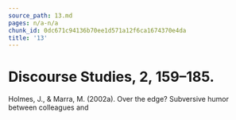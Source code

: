 ```yaml
---
source_path: 13.md
pages: n/a-n/a
chunk_id: 0dc671c94136b70ee1d571a12f6ca1674370e4da
title: '13'
---
```

# Discourse Studies, 2, 159–185.

Holmes, J., & Marra, M. (2002a). Over the edge? Subversive humor between colleagues and
